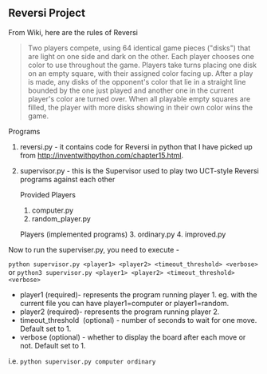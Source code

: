 ## Reversi Project

From Wiki, here are the rules of Reversi

> Two players compete, using 64 identical game pieces ("disks") that are light on one side and dark on the other. Each player chooses one color to use throughout the game. Players take turns placing one disk on an empty square, with their assigned color facing up. After a play is made, any disks of the opponent's color that lie in a straight line bounded by the one just played and another one in the current player's color are turned over. When all playable empty squares are filled, the player with more disks showing in their own color wins the game.

Programs

1. reversi.py - it contains code for Reversi in python that I have picked up from http://inventwithpython.com/chapter15.html.
2. supervisor.py - this is the Supervisor used to play two UCT-style Reversi programs against each other

   Provided Players

   1. computer.py
   2. random_player.py

   Players (implemented programs) 3. ordinary.py 4. improved.py

Now to run the superviser.py, you need to execute -

`python supervisor.py <player1> <player2> <timeout_threshold> <verbose>`
or
`python3 supervisor.py <player1> <player2> <timeout_threshold> <verbose>`

- player1 (required)- represents the program running player 1. eg. with the current file you can have player1=computer or player1=random.
- player2 (required)- represents the program running player 2.
- timeout_threshold  (optional) - number of seconds to wait for one move. Default set to 1.
- verbose (optional) - whether to display the board after each move or not. Default set to 1.

i.e.
`python supervisor.py computer ordinary`
